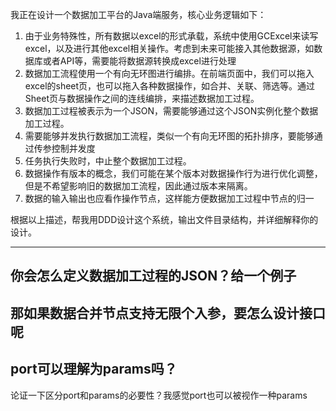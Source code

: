 我正在设计一个数据加工平台的Java端服务，核心业务逻辑如下：
1. 由于业务特殊性，所有数据以excel的形式承载，系统中使用GCExcel来读写excel，以及进行其他excel相关操作。考虑到未来可能接入其他数据源，如数据库或者API等，需要能将数据源转换成excel进行处理
2. 数据加工流程使用一个有向无环图进行编排。在前端页面中，我们可以拖入excel的sheet页，也可以拖入各种数据操作，如合并、关联、筛选等。通过Sheet页与数据操作之间的连线编排，来描述数据加工过程。
3. 数据加工过程被表示为一个JSON，需要能够通过这个JSON实例化整个数据加工过程。
3. 需要能够并发执行数据加工流程，类似一个有向无环图的拓扑排序，要能够通过传参控制并发度
4. 任务执行失败时，中止整个数据加工过程。
5. 数据操作有版本的概念，我们可能在某个版本对数据操作行为进行优化调整，但是不希望影响旧的数据加工流程，因此通过版本来隔离。
6. 数据的输入输出也应看作操作节点，这样能方便数据加工过程中节点的归一

根据以上描述，帮我用DDD设计这个系统，输出文件目录结构，并详细解释你的设计。

---
你会怎么定义数据加工过程的JSON？给一个例子
---
那如果数据合并节点支持无限个入参，要怎么设计接口呢
---
port可以理解为params吗？
---
论证一下区分port和params的必要性？我感觉port也可以被视作一种params